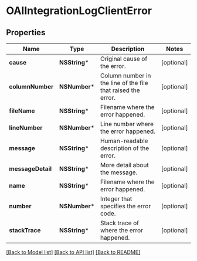 # OAIIntegrationLogClientError

## Properties
Name | Type | Description | Notes
------------ | ------------- | ------------- | -------------
**cause** | **NSString*** | Original cause of the error. | [optional] 
**columnNumber** | **NSNumber*** | Column number in the line of the file that raised the error. | [optional] 
**fileName** | **NSString*** | Filename where the error happened. | [optional] 
**lineNumber** | **NSNumber*** | Line number where the error happened. | [optional] 
**message** | **NSString*** | Human-readable description of the error. | [optional] 
**messageDetail** | **NSString*** | More detail about the message. | [optional] 
**name** | **NSString*** | Filename where the error happened. | [optional] 
**number** | **NSNumber*** | Integer that specifies the error code. | [optional] 
**stackTrace** | **NSString*** | Stack trace of where the error happened. | [optional] 

[[Back to Model list]](../README.md#documentation-for-models) [[Back to API list]](../README.md#documentation-for-api-endpoints) [[Back to README]](../README.md)


